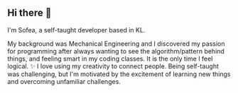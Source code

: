 ## Hi there 👋

I'm Sofea, a self-taught developer based in KL.

My background was Mechanical Engineering and I discovered my passion for programming after always wanting to see the algorithm/pattern behind things, and feeling smart in my coding classes. It is the only time I feel logical. ✨ I love using my creativity to connect people. Being self-taught was challenging, but I'm motivated by the excitement of learning new things and overcoming unfamiliar challenges. 

<!--
**aneissofea/aneissofea** is a ✨ _special_ ✨ repository because its `README.md` (this file) appears on your GitHub profile.

Here are some ideas to get you started:

- 🔭 I’m currently working on ...
- 🌱 I’m currently learning ...
- 👯 I’m looking to collaborate on ...
- 🤔 I’m looking for help with ...
- 💬 Ask me about ...
- 📫 How to reach me: ...
- 😄 Pronouns: ...
- ⚡ Fun fact: ...
📚 As a software engineer, I combine technical expertise with a keen design sense to create scalable, efficient, and visually appealing applications. My aim is to deliver engaging, pixel-perfect user experiences. 🚀
-->
